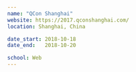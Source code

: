 ```yaml
---
name: "QCon Shanghai"
website: https://2017.qconshanghai.com/
location: Shanghai, China

date_start: 2018-10-18
date_end:   2018-10-20

school: Web
---
```

